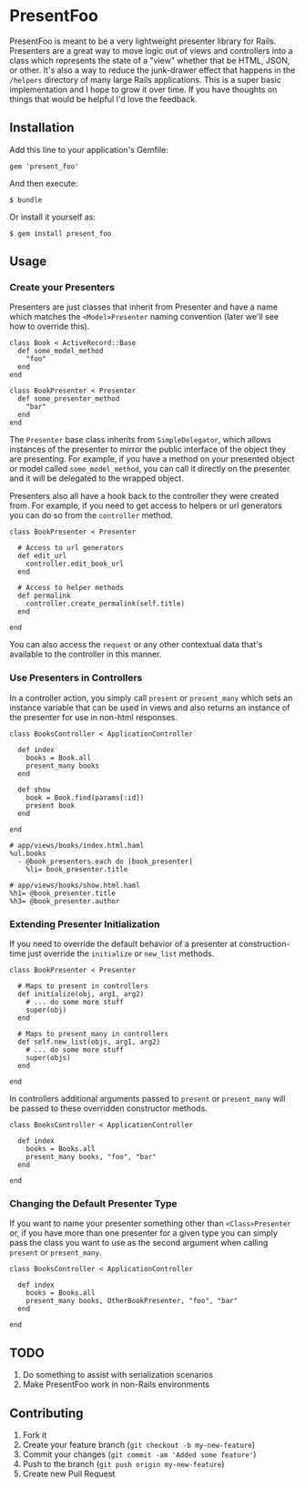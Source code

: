 # PresentFoo

PresentFoo is meant to be a very lightweight presenter library for
Rails.  Presenters are a great way to move logic out of views and
controllers into a class which represents the state of a "view" whether
that be HTML, JSON, or other.  It's also a way to reduce the junk-drawer
effect that happens in the `/helpers` directory of many large Rails
applications.  This is a super basic implementation and I hope to grow
it over time.  If you have thoughts on things that would be helpful I'd
love the feedback.

## Installation

Add this line to your application's Gemfile:

    gem 'present_foo'

And then execute:

    $ bundle

Or install it yourself as:

    $ gem install present_foo

## Usage

### Create your Presenters

Presenters are just classes that inherit from Presenter and have a name
which matches the `<Model>Presenter` naming convention (later we'll see
how to override this).

    class Book < ActiveRecord::Base
      def some_model_method
        "foo"
      end
    end

    class BookPresenter < Presenter
      def some_presenter_method
        "bar"
      end
    end

The `Presenter` base class inherits from `SimpleDelegator`, which allows
instances of the presenter to mirror the public interface of
the object they are presenting.  For example, if you have a method on
your presented object or model called `some_model_method`, you can call
it directly on the presenter and it will be delegated to the wrapped
object.

Presenters also all have a hook back to the controller they were created
from.  For example, if you need to get access to helpers or url
generators you can do so from the `controller` method.

    class BookPresenter < Presenter

      # Access to url generators
      def edit_url
        controller.edit_book_url
      end

      # Access to helper methods
      def permalink
        controller.create_permalink(self.title)
      end

    end

You can also access the `request` or any other contextual data that's
available to the controller in this manner.

### Use Presenters in Controllers

In a controller action, you simply call `present` or `present_many` which
sets an instance variable that can be used in views and also returns
an instance of the presenter for use in non-html responses.

    class BooksController < ApplicationController

      def index
        books = Book.all
        present_many books
      end

      def show
        book = Book.find(params[:id])
        present book
      end

    end

    # app/views/books/index.html.haml
    %ul.books
      - @book_presenters.each do |book_presenter|
        %li= book_presenter.title

    # app/views/books/show.html.haml
    %h1= @book_presenter.title
    %h3= @book_presenter.author

### Extending Presenter Initialization

If you need to override the default behavior of a presenter at
construction-time just override the `initialize` or `new_list` methods.

    class BookPresenter < Presenter

      # Maps to present in controllers
      def initialize(obj, arg1, arg2)
        # ... do some more stuff
        super(obj)
      end

      # Maps to present_many in controllers
      def self.new_list(objs, arg1, arg2)
        # ... do some more stuff
        super(objs)
      end

    end

In controllers additional arguments passed to `present` or
`present_many`
will be passed to these overridden constructor methods.

    class BooksController < ApplicationController

      def index
        books = Books.all
        present_many books, "foo", "bar"
      end

    end

### Changing the Default Presenter Type

If you want to name your presenter something other than `<Class>Presenter`
or, if you have more than one presenter for a given type you can simply
pass the class you want to use as the second argument when calling
`present` or `present_many`.

    class BooksController < ApplicationController

      def index
        books = Books.all
        present_many books, OtherBookPresenter, "foo", "bar"
      end

    end

## TODO

1. Do something to assist with serialization scenarios
2. Make PresentFoo work in non-Rails environments

## Contributing

1. Fork it
2. Create your feature branch (`git checkout -b my-new-feature`)
3. Commit your changes (`git commit -am 'Added some feature'`)
4. Push to the branch (`git push origin my-new-feature`)
5. Create new Pull Request
